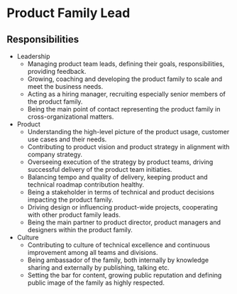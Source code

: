 # Product Family Lead

## Responsibilities

- Leadership
  - Managing product team leads, defining their goals, responsibilities, providing feedback.
  - Growing, coaching and developing the product family to scale and meet the business needs.
  - Acting as a hiring manager, recruiting especially senior members of the product family.
  - Being the main point of contact representing the product family in cross-organizational matters.
- Product
  - Understanding the high-level picture of the product usage, customer use cases and their needs.
  - Contributing to product vision and product strategy in alignment with company strategy.
  - Overseeing execution of the strategy by product teams, driving successful delivery of the product team initiaties.
  - Balancing tempo and quality of delivery, keeping product and technical roadmap contribution healthy.
  - Being a stakeholder in terms of technical and product decisions impacting the product family.
  - Driving design or influencing product-wide projects, cooperating with other product family leads.
  - Being the main partner to product director, product managers and designers within the product family.
- Culture
  - Contributing to culture of technical excellence and continuous improvement among all teams and divisions.
  - Being ambassador of the family, both internally by knowledge sharing and externally by publishing, talking etc.
  - Setting the bar for content, growing public reputation and defining public image of the family as highly respected.
